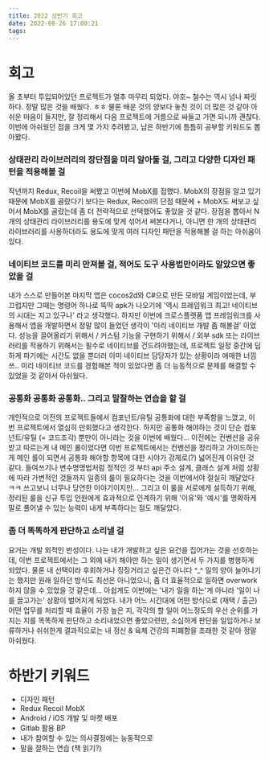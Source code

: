 ```yaml
---
title: 2022 상반기 회고
date: 2022-08-26 17:00:21
tags:
---
```


# 회고

올 초부터 투입되어있던 프로젝트가 얼추 마무리 되었다. 야호~ 철수는 역시 넘나 짜릿하다.
정말 많은 것을 배웠다. ㅎㅎ 물론 배운 것의 양보다 놓친 것이 더 많은 것 같아 아쉬운 마음이 들지만, 잘 정리해서 다음 프로젝트에 거름으로 싸들고 가면 되니까 괜찮다. 이번에 아쉬웠던 점을 크게 몇 가지 추려봤고, 남은 하반기에 틈틈히 공부할 키워드도 뽑아봤다.

### 상태관리 라이브러리의 장단점을 미리 알아둘 걸, 그리고 다양한 디자인 패턴을 적용해볼 걸

작년까지 Redux, Recoil을 써봤고 이번에 MobX를 접했다. MobX의 장점을 알고 있기 때문에 MobX를 골랐다기 보다는 Redux, Recoil의 단점 때문에 + MobX도 써보고 싶어서 MobX를 골랐는데 좀 더 전략적으로 선택했어도 좋았을 것 같다. 장점을 뽑아서 N개의 상태관리 라이브러리를 용도에 맞게 섞어서 써본다거나, 아니면 한 개의 상태관리 라이브러리를 사용하더라도 용도에 맞게 여러 디자인 패턴을 적용해볼 걸 하는 아쉬움이 있다.

### 네이티브 코드를 미리 만져볼 걸, 적어도 도구 사용법만이라도 알았으면 좋았을 걸

내가 스스로 만들어본 마지막 앱은 cocos2d와 C#으로 만든 모바일 게임이었는데, 부끄럽지만 그때는 명령어 하나로 뚝딱 apk가 나오기에 '역시 프레임워크 최고! 네이티브의 시대는 지고 있구나' 라고 생각했다. 하지만 이번에 크로스플랫폼 앱 프레임워크를 사용해서 앱을 개발하면서 정말 많이 들었던 생각이 '미리 네이티브 개발 좀 해볼걸' 이었다. 성능을 끌어올리기 위해서 / 커스텀 기능을 구현하기 위해서 / 외부 sdk 또는 라이브러리를 적용하기 위해서는 필수로 네이티브를 건드려야했는데, 프로젝트 일정 중간에 딥하게 파기에는 시간도 없을 뿐더러 이미 네이티브 담당자가 있는 상황이라 애매한 너낌쓰.. 미리 네이티브 코드를 경험해본 적이 있었다면 좀 더 능동적으로 문제를 해결할 수 있었을 것 같아서 아쉬웠다.

### 공통화 공통화 공통화.. 그리고 말잘하는 연습을 할 걸

개인적으로 이전의 프로젝트들에서 컴포넌트/유틸 공통화에 대한 부족함을 느꼈고, 이번 프로젝트에서 열심히 만회했다고 생각한다. 하지만 공통화 해야하는 것이 단순 컴포넌트/유틸 (= 코드조각) 뿐만이 아니라는 것을 이번에 배웠다... 이전에는 컨벤션을 공유 받고 따르는게 내 메인 롤이었다면 이번 프로젝트에서는 컨벤션을 정리하고 가이드하는게 메인 롤이 되면서 공통화 해야할 항목에 대한 시야가 강제로(?) 넓어진게 이유인 것 같다. 들여쓰기나 변수명명법처럼 정적인 것 부터 api 주소 설계, 클래스 설계 처럼 상황에 따라 가변적인 것들까지 일종의 룰이 필요하다는 것을 이번에서야 절실히 깨달았다 ㅋㅋ 쓰고보니 너무나 당연한 이야기이지만... 그리고 이 룰을 서로에게 설득하기 위해, 정리된 룰을 신규 투입 인원에게 효과적으로 인계하기 위해 '이유'와 '예시'를 명확하게 말로 풀어낼 수 있는 능력이 내게 부족하다는 점도 깨달았다.

### 좀 더 똑똑하게 판단하고 소리낼 걸

요거는 개발 외적인 반성이다. 나는 내가 개발하고 싶은 요건을 집어가는 것을 선호하는데, 이번 프로젝트에서는 그 외에 내가 해야만 하는 일이 생기면서 두 가지를 병행하게 되었다. 물론 내 선택이라 후회하거나 징징거리고 싶은건 아니다 ^\_^ 일의 양이 늘어나기는 했지만 원래 일하던 방식도 최선은 아니었으니, 좀 더 효율적으로 일하면 overwork 하지 않을 수 있었을 것 같은데... 아쉽게도 이번에는 '내가 일을 하는'게 아니라 '일이 나를 끌고가는' 상황이 벌어지게 되었다. 내가 어느 시간대에 어떤 방식으로 (재택 / 출근) 어떤 업무를 처리할 때 효율이 가장 높은 지, 각각의 할 일이 어느정도의 우선 순위를 가지는 지를 똑똑하게 판단하고 소리내었으면 좋았으련만, 소심하게 판단을 일임하거나 보류하거나 쉬쉬한게 결과적으로는 내 정신 & 육체 건강의 피폐함을 초래한 것 같아 정말 아쉬웠다.

# 하반기 키워드

- 디자인 패턴
- Redux Recoil MobX
- Android / iOS 개발 및 마켓 배포
- Gitlab 활용 BP
- 내가 참여할 수 있는 의사결정에는 능동적으로
- 말을 잘하는 연습 (책 읽기?)
